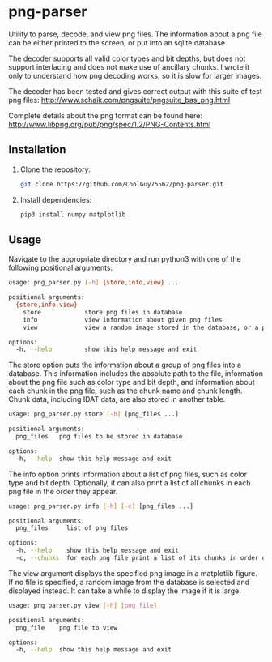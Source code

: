 # png-parser
Utility to parse, decode, and view png files. The information about a png file can be either printed to the screen, or put into an sqlite database. 

The decoder supports all valid color types and bit depths, but does not support interlacing and does not make use of ancillary chunks. I wrote it only to understand how png decoding works, so it is slow for larger images.

The decoder has been tested and gives correct output with this suite of test png files: http://www.schaik.com/pngsuite/pngsuite_bas_png.html

Complete details about the png format can be found here: http://www.libpng.org/pub/png/spec/1.2/PNG-Contents.html



## Installation
1. Clone the repository:
   ```bash
   git clone https://github.com/CoolGuy75562/png-parser.git
   ```
2. Install dependencies:
   ```bash
   pip3 install numpy matplotlib
   ```

## Usage
Navigate to the appropriate directory and run python3 with one of the following positional arguments:
```bash
usage: png_parser.py [-h] {store,info,view} ...

positional arguments:
  {store,info,view}
    store            store png files in database
    info             view information about given png files
    view             view a random image stored in the database, or a png file if specified

options:
  -h, --help         show this help message and exit
```

The store option puts the information about a group of png files into a database. This information includes the absolute path to the file, information about the png file such as color type and bit depth, and information about each chunk in the png file, such as the chunk name and chunk length. Chunk data, including IDAT data, are also stored in another table.
```bash
usage: png_parser.py store [-h] [png_files ...]

positional arguments:
  png_files   png files to be stored in database

options:
  -h, --help  show this help message and exit
```

The info option prints information about a list of png files, such as color type and bit depth. Optionally, it can also print a list of all chunks in each png file in the order they appear.
```bash
usage: png_parser.py info [-h] [-c] [png_files ...]

positional arguments:
  png_files     list of png files

options:
  -h, --help    show this help message and exit
  -c, --chunks  for each png file print a list of its chunks in order of occurrence
```

The view argument displays the specified png image in a matplotlib figure. If no file is specified, a random image from the database is selected and displayed instead. It can take a while to display the image if it is large.
```bash
usage: png_parser.py view [-h] [png_file]

positional arguments:
  png_file    png file to view

options:
  -h, --help  show this help message and exit
```

